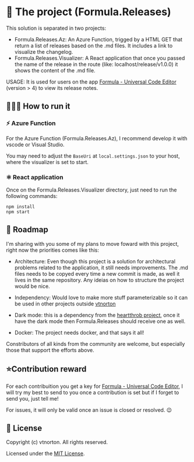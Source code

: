 # 📰 The project (Formula.Releases)

This solution is separated in two projects:
* Formula.Releases.Az: An Azure Function, trigged by a HTML GET that return a list of releases based on the .md files. It includes a link to visualize the changelog.
* Formula.Releases.Visualizer: A React application that once you passed the name of the release in the route (like: localhost/release/v1.0.0) it shows the content of the .md file.

USAGE: It is used for users on the app [Formula - Universal Code Editor](https://www.microsoft.com/en-us/p/formula-universal-code-editor/9nblggh4wb6b) (version > 4) to view its release notes.


## 👨🏻‍💻 How to run it

### ⚡ Azure Function
For the Azure Function (Formula.Releases.Az), I recommend develop it with vscode or Visual Studio.

You may need to adjust the `BaseUri` at `local.settings.json` to your host, where the visualizer is set to start.

### ⚛ React application

Once on the Formula.Releases.Visualizer directory, just need to run the following commands:

```
npm install
npm start
```

## 🔮 Roadmap

I'm sharing with you some of my plans to move foward with this project, right now the priorities comes like this:

* Architecture: Even though this project is a solution for architectural problems related to the application, it still needs improvements. The .md files needs to be copyed every time a new commit is made, as well it lives in the same repository. Any ideias on how to structure the project would be nice.

* Independency: Would love to make more stuff parameterizable so it can be used in other projects outside [vtnorton](https://vtnorton.com)

* Dark mode: this is a dependency from the [heartthrob project](https://github.com/vtnorton/heartthrob), once it have the dark mode then Formula.Releases should receive one as well.

* Docker: The project needs docker, and that says it all!

Constributors of all kinds from the community are welcome, but especially those that support the efforts above.


## ⭐Contribution reward

For each contribuition you get a key for [Formula - Universal Code Editor](https://www.microsoft.com/en-us/p/formula-universal-code-editor/9nblggh4wb6b), I will try my best to send to you once a contribution is set but if I forget to send you, just tell me!

For issues, it will only be valid once an issue is closed or resolved. 😉

## 📃 License

Copyright (c) vtnorton. All rights reserved.

Licensed under the [MIT License](https://github.com/vtnorton/Formula.Releases/blob/master/LICENSE).
